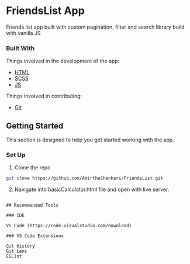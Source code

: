 # FriendsList App

Friends list app built with custom pagination, filter and search library build with vanilla JS

### Built With

Things involved in the development of the app:

- [HTML](https://developer.mozilla.org/en-US/docs/Web/HTML)
- [SCSS](https://sass-lang.com/)
- [JS](https://developer.mozilla.org/en-US/docs/Web/JavaScript)

Things involved in contributing:

- [Git](https://git-scm.com/)

## Getting Started

This section is designed to help you get started working with the app.

### Set Up

1. Clone the repo

```sh
git clone https://github.com/AmirthaShankari/FriendsList.git
```

2. Navigate into basicCalculator.html file and open with live server.

```

## Recommended Tools

### IDE

VS Code (https://code.visualstudio.com/download)

### VS Code Extensions

Git History
Git Lens
ESLint

```
